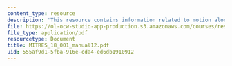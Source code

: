 ```yaml
---
content_type: resource
description: 'This resource contains information related to motion along a curve. '
file: https://ol-ocw-studio-app-production.s3.amazonaws.com/courses/res-18-001-calculus-online-textbook-spring-2005/555af9d15fba916ecda4ed6db1910912_MITRES_18_001_manual12.pdf
file_type: application/pdf
resourcetype: Document
title: MITRES_18_001_manual12.pdf
uid: 555af9d1-5fba-916e-cda4-ed6db1910912
---
```

